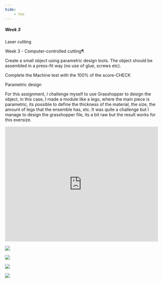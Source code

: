 ```yaml
---
hide:
    - toc
---
```


##### Week 3

Laser cutting 


Week 3 - Computer-controlled cutting¶

Create a small object using parametric design tools. The object should be assembled in a press-fit way (no use of glue, screws etc).

Complete the Machine test with the 100% of the score-CHECK

Parametric design

For this assignment, I challenge myself to use Grasshopper to design the object, in this case, I made a module like a lego, where the main piece is parametric, its possible to define the thickness of the material, the size, the amount of legs that the ensemble has, etc. It was quite a challenge but I manage to design the grasshopper file, its a bit raw but the result works for this exersize.

<div style="padding:75% 0 0 0;position:relative;"><iframe src="https://player.vimeo.com/video/678156292?h=6762255191&amp;badge=0&amp;autopause=0&amp;player_id=0&amp;app_id=58479" frameborder="0" allow="autoplay; fullscreen; picture-in-picture" allowfullscreen style="position:absolute;top:0;left:0;width:100%;height:100%;" title="Grasshopper Module"></iframe></div><script src="https://player.vimeo.com/api/player.js"></script>

![](../images/MC3_1.png)


![](../images/MC3_2.png)

![](../images/MC3_3.png)

![](../images/MC3_4.png)











